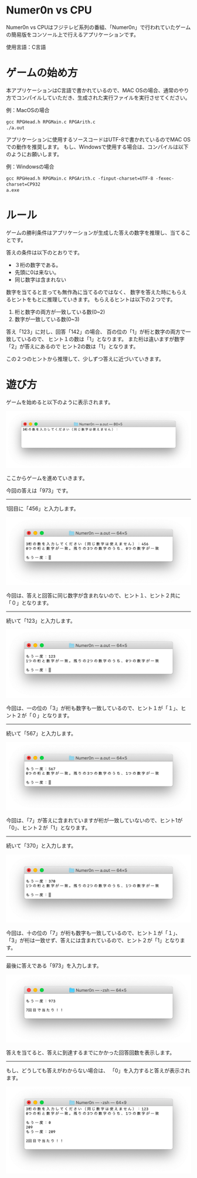 # Numer0n vs CPU
Numer0n vs CPUはフジテレビ系列の番組、「Numer0n」で行われていたゲームの簡易版をコンソール上で行えるアプリケーションです。

使用言語：C言語

# ゲームの始め方
本アプリケーションはC言語で書かれているので、MAC OSの場合、通常のやり方でコンパイルしていただき、生成された実行ファイルを実行させてください。

例：MacOSの場合
```
gcc RPGHead.h RPGMain.c RPGArith.c
./a.out
```

アプリケーションに使用するソースコードはUTF-8で書かれているのでMAC OSでの動作を推奨します。
もし、Windowsで使用する場合は、コンパイルは以下のようにお願いします。

例：Windowsの場合
```
gcc RPGHead.h RPGMain.c RPGArith.c -finput-charset=UTF-8 -fexec-charset=CP932
a.exe
```

# ルール
ゲームの勝利条件はアプリケーションが生成した答えの数字を推理し、当てることです。

答えの条件は以下のとおりです。
- ３桁の数字である。
- 先頭に0は来ない。
- 同じ数字は含まれない

数字を当てると言っても無作為に当てるのではなく、
数字を答えた時にもらえるヒントをもとに推理していきます。
もらえるヒントは以下の２つです。
1. 桁と数字の両方が一致している数(0~2)
2. 数字が一致している数(0~3)

答え「123」に対し、回答「142」の場合、
百の位の「1」が桁と数字の両方で一致しているので、
ヒント１の数は「1」となります。
また桁は違いますが数字「2」が答えにあるので
ヒント2の数は「1」となります。

この２つのヒントから推理して、少しずつ答えに近づいていきます。

# 遊び方

ゲームを始めると以下のように表示されます。

![遊び方](screenshot/procedure.png)

ここからゲームを進めていきます。

今回の答えは「973」です。
___
1回目に「456」と入力します。

![遊び方](screenshot/procedure1.png)

今回は、答えと回答に同じ数字が含まれないので、ヒント１、ヒント２共に「０」となります。
___
続いて「123」と入力します。

![遊び方](screenshot/procedure2.png)

今回は、一の位の「3」が桁も数字も一致しているので、ヒント１が「１」、ヒント２が「０」となります。
___
続いて「567」と入力します。

![遊び方](screenshot/procedure3.png)

今回は、「7」が答えに含まれていますが桁が一致していないので、ヒント1が「0」、ヒント２が「1」となります。
___
続いて「370」と入力します。

![遊び方](screenshot/procedure4.png)

今回は、十の位の「7」が桁も数字も一致しているので、ヒント１が「１」、
「3」が桁は一致せず、答えには含まれているので、ヒント２が「1」となります。
___
最後に答えである「973」を入力します。

![遊び方](screenshot/procedure5.png)

答えを当てると、答えに到達するまでにかかった回答回数を表示します。
___
もし、どうしても答えがわからない場合は、
「0」を入力すると答えが表示されます。

![遊び方](screenshot/procedure6.png)
